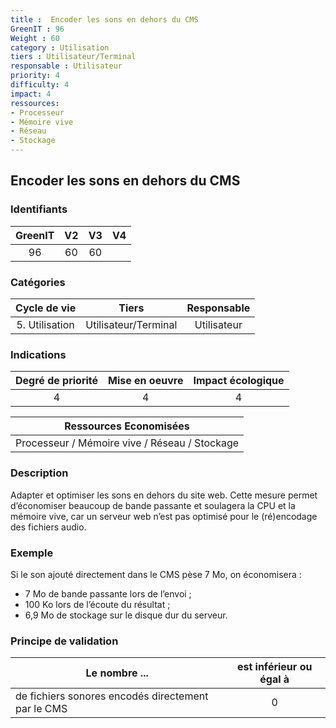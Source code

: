 ```yaml
---
title :  Encoder les sons en dehors du CMS
GreenIT : 96
Weight : 60
category : Utilisation
tiers : Utilisateur/Terminal
responsable : Utilisateur
priority: 4
difficulty: 4
impact: 4
ressources:
- Processeur
- Mémoire vive
- Réseau
- Stockage
---
```


## Encoder les sons en dehors du CMS

### Identifiants

| GreenIT |  V2  |  V3  |  V4  |
|:-------:|:----:|:----:|:----:|
|  96    | 60  | 60  |      |

### Catégories

| Cycle de vie |  Tiers  |  Responsable  |
|:---------:|:----:|:----:|
| 5. Utilisation | Utilisateur/Terminal | Utilisateur |

### Indications

| Degré de priorité |      Mise en oeuvre       |  Impact écologique    |
|:-------------------:|:-------------------------:|:---------------------:|
| 4 | 4 | 4 |

|Ressources Economisées                                      |
|:----------------------------------------------------------:|
| Processeur / Mémoire vive / Réseau / Stockage |

### Description

Adapter et optimiser les sons en dehors du site web. Cette mesure permet d’économiser beaucoup de bande passante et soulagera la CPU et la mémoire vive, car un serveur web n’est pas optimisé pour le (ré)encodage des fichiers audio.

### Exemple

Si le son ajouté directement dans le CMS pèse 7 Mo, on économisera :
 - 7 Mo de bande passante lors de l’envoi ;
 - 100 Ko lors de l’écoute du résultat ;
 - 6,9 Mo de stockage sur le disque dur du serveur.

### Principe de validation

| Le nombre ...     | est inférieur ou égal à   |  
|-------------------|:-------------------------:|
| de fichiers sonores encodés directement par le CMS  | 0  |
